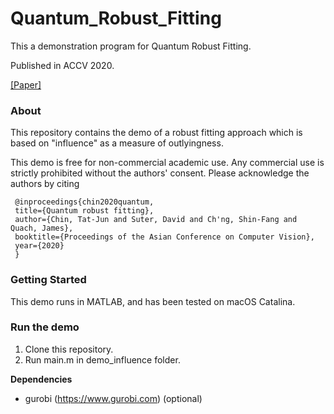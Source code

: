 # Quantum_Robust_Fitting
This a demonstration program for Quantum Robust Fitting.

Published in ACCV 2020.

[[Paper]](https://openaccess.thecvf.com/content/ACCV2020/papers/Chin_Quantum_Robust_Fitting_ACCV_2020_paper.pdf)

### About ###
This repository contains the demo of a robust fitting approach which is based on "influence" as a measure of outlyingness.

This demo is free for non-commercial academic use. Any commercial use is strictly prohibited without the authors' consent. Please acknowledge the authors by citing
 
 ```
  @inproceedings{chin2020quantum,
  title={Quantum robust fitting},
  author={Chin, Tat-Jun and Suter, David and Ch'ng, Shin-Fang and Quach, James},
  booktitle={Proceedings of the Asian Conference on Computer Vision},
  year={2020}
  }
````

### Getting Started ###
This demo runs in MATLAB, and has been tested on macOS Catalina.

### Run the demo ###
1. Clone this repository.
2. Run main.m in demo_influence folder.


**Dependencies**
- gurobi (https://www.gurobi.com) (optional)

